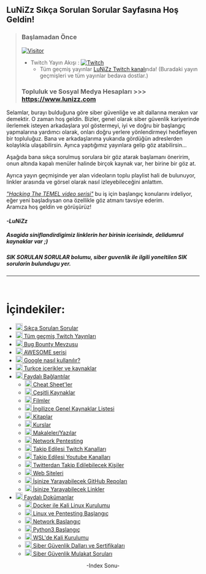 <!--Satırların sonundaki "\" işareti bir alt satıra geçirmek için kullanılıyor. Kullanmazsanız linkler birbirine girebilir. -->
## LuNiZz Sıkça Sorulan Sorular Sayfasına Hoş Geldin!
> ### Başlamadan Önce
> [![Visitor](https://visitor-badge.laobi.icu/badge?page_id=LuNiZz.siber-guvenlik-sss)](#)
>
> - Twitch Yayın Akışı : [![Twitch](https://img.shields.io/twitch/status/lunizz)](https://twitch.com/lunizz)  
>   - Tüm geçmiş yayınlar [LuNiZz Twitch kanalı](https://www.twitch.tv/lunizz/videos)nda! (Buradaki yayın geçmişleri ve tüm yayınlar bedava dostlar.)
>
>
>
> ### Topluluk ve Sosyal Medya Hesapları >>> https://www.lunizz.com       


Selamlar, burayı bulduğuna göre siber güvenliğe ve alt dallarına merakın var demektir. O zaman hoş geldin. Bizler, genel olarak siber güvenlik kariyerinde ilerlemek isteyen arkadaşlara yol göstermeyi, iyi ve doğru bir başlangıç yapmalarına yardımcı olarak, onları doğru yerlere yönlendirmeyi hedefleyen bir topluluğuz. Bana ve arkadaşlarıma yukarıda gördüğün adreslerden kolaylıkla ulaşabilirsin. 
Ayrıca yaptığımız yayınlara gelip göz atabilirsin...

Aşağıda bana sıkça sorulmuş sorulara bir göz atarak başlamanı öneririm, onun altında kapalı menüler halinde birçok kaynak var, her birine bir göz at.

Ayrıca yayın geçmişinde yer alan videoların toplu playlist hali de bulunuyor, linkler arasında ve görsel olarak nasıl izleyebileceğini anlattım.

[*"Hacking The TEMEL video serisi"*](https://www.twitch.tv/collections/sHv1c2HZEhaHFQ) bu iş için başlangıç konularını irdeliyor, eğer yeni başladıysan ona özellikle göz atmanı tavsiye ederim.  
Aramıza hoş geldin ve görüşürüz!

#### *-LuNiZz*    

##### Asagida siniflandirdigimiz linklerin her birinin icerisinde, delidumrul kaynaklar var ;) 
##### SIK SORULAN SORULAR bolumu, siber guvenlik ile ilgili yoneltilen SIK sorularin bulundugu yer. 


---

<br>

# İçindekiler:
* [<img width="18" src="https://i.ibb.co/vwSm056/soru-cevap.png" alt="soru-cevap" border="0"> Sıkça Sorulan Sorular](/SSS_Sikca_Sorulan_Sorular.md)
* [<img width="18" src="https://i.ibb.co/2dzQnY9/twitch.png" alt="twitch" border="0"> Tüm geçmiş Twitch Yayınları](/Faydali-Bilgiler/Tum_Gecmis_Twitch_Yayinlari.md)
* [<img width="18" src="https://i.ibb.co/gmLfmCy/bug.png" alt="bug" border="0"> Bug Bounty Mevzusu](/Faydali-Bilgiler/Bug_Bounty_Mevzusu.md)
* [<img width="18" src="https://i.ibb.co/NLkznCJ/yildiz.png" alt="yildiz" border="0"> AWESOME serisi](/Faydali-Bilgiler/AWESOME_Serisi.md)
* [<img width="18" src="https://i.ibb.co/86yT26f/google.png" alt="google" border="0"> Google nasıl kullanılır?](/Faydali-Bilgiler/Google_Nasil_Kullanilir.md)
* [<img width="18" src="https://i.ibb.co/T0cJW4S/turkey-flag-xs.png" alt="TR" border="0"> Turkce icerikler ve kaynaklar](/trkaynak/readme.md)
* [<img width="18" src="https://i.ibb.co/LPJQsPC/link.png" alt="link" border="0"> Faydalı Bağlantılar](/Faydali-Baglantilar)
   - [<img width="18" src="https://i.ibb.co/HGBjbmL/cheat-sheetler.png" alt="cheat-sheetler" border="0"> Cheat Sheet'ler](/Faydali-Baglantilar/Cheat_Sheet-ler.md)  
   - [<img width="18" src="https://i.ibb.co/10rz1Xh/cesitli-kaynaklar.png" alt="cesitli-kaynaklar" border="0"> Çeşitli Kaynaklar](/Faydali-Baglantilar/Cesitli_Kaynaklar.md)  
   - [<img width="18" src="https://i.ibb.co/1vHF0tz/filmler.png" alt="filmler" border="0"> Filmler](/Faydali-Baglantilar/Filmler.md)  
   - [<img width="18" src="https://i.ibb.co/BwKsLb1/yabanci-dil.png" alt="yabanci-dil" border="0"> İngilizce Genel Kaynaklar Listesi](/Faydali-Baglantilar/Ingilizce_Genel_Kaynaklar_Listesi.md)  
   - [<img width="18" src="https://i.ibb.co/PgG7wMH/kitaplar.png" alt="kitaplar" border="0"> Kitaplar](/Faydali-Baglantilar/Kitaplar.md)  
   - [<img width="18" src="https://i.ibb.co/ns7dwrs/kurs.png" alt="kurs" border="0"> Kurslar](/Faydali-Baglantilar/Kurslar.md)  
   - [<img width="18" src="https://i.ibb.co/wLs9FDF/yazilar.png" alt="yazilar" border="0"> Makaleler/Yazılar](/Faydali-Baglantilar/Makaleler_Yazilar.md)  
   - [<img width="18" src="https://i.ibb.co/yYK5YYz/network-pentesting.png" alt="network-pentesting" border="0"> Network Pentesting](/Faydali-Baglantilar/Network_Pentesting.md)  
   - [<img width="18" src="https://i.ibb.co/2dzQnY9/twitch.png" alt="twitch" border="0"> Takip Edilesi Twitch Kanalları](/Faydali-Baglantilar/Takip_Edilesi_Twitch_Kanallari.md)  
   - [<img width="18" src="https://i.ibb.co/grF5FDC/youtube.png" alt="youtube" border="0"> Takip Edilesi Youtube Kanalları](/Faydali-Baglantilar/Takip_Edilesi_Youtube_Kanallari.md)  
   - [<img width="18" src="https://i.ibb.co/qDk1M65/twitter.png" alt="twitter" border="0"> Twitterdan Takip Edilebilecek Kişiler](/Faydali-Baglantilar/Twitterdan_Takip_Edilebilecek_Kisiler.md)  
   - [<img width="18" src="https://i.ibb.co/WWgkFzn/web-site.png" alt="web-site" border="0" /> Web Siteleri](/Faydali-Baglantilar/Web_Siteleri.md)  
   - [<img width="18" src="https://i.ibb.co/PZDy7Qz/github.png" alt="github" border="0"> İşinize Yarayabilecek GitHub Repoları](/Faydali-Baglantilar/İsinize_Yarayabilecek_GitHub_Repolari.md)  
   - [<img width="18" src="https://i.ibb.co/LPJQsPC/link.png" alt="link" border="0"> İşinize Yarayabilecek Linkler](/Faydali-Baglantilar/İsinize_Yarayabilecek_Linkler.md)  
* [<img width="18" src="https://i.ibb.co/wLs9FDF/yazilar.png" alt="yazilar" border="0"> Faydalı Dokümanlar](/Faydali-Dokumanlar)
    - [<img width="18" src="https://i.ibb.co/nsy7RW6/docker.png" alt="docker" border="0"> Docker ile Kali Linux Kurulumu](/Faydali-Dokumanlar/Docker-da_KALI.md)
    - [<img width="18" src="https://i.ibb.co/1Rd9V0k/linux.png" alt="linux" border="0"> Linux ve Pentesting Başlangıç](/Faydali-Dokumanlar/Linux_ve_Pentesting_Baslangic.md)
    - [<img width="18" src="https://i.ibb.co/ngYZt20/network.png" alt="network" border="0"> Network Baslangıç](/Faydali-Dokumanlar/Network-Baslangic.md)
    - [<img width="18" src="https://i.ibb.co/QJTzGG0/python.png" alt="python" border="0"> Python3 Başlangıç](/Faydali-Dokumanlar/Python3_Baslangic.md)
    - [<img width="18" src="https://i.ibb.co/f8m7Vd0/windows.png" alt="windows" border="0"> WSL'de Kali Kurulumu](/Faydali-Dokumanlar/WSL_Kali.md)
    - [<img width="18" src="https://i.ibb.co/6Xj1TNj/hacker.png" alt="hacker" border="0"> Siber Güvenlik Dalları ve Sertifikaları](/Faydali-Dokumanlar/siberguvenlik.md)
    - [<img width="18" src="https://i.ibb.co/2WMkZHx/mulakat.png" alt="mulakat" border="0"> Siber Güvenlik Mulakat Soruları](/Faydali-Dokumanlar/siberguvenlik_mulakat_sorulari.md)

<p align="center">-Index Sonu-</center>
